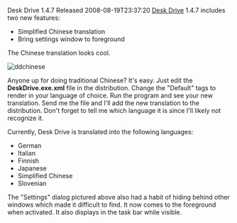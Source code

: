 Desk Drive 1.4.7 Released
2008-08-19T23:37:20
[Desk Drive](/deskdrive) 1.4.7 includes two new features:

  * Simplified Chinese translation
  * Bring settings window to foreground

The Chinese translation looks cool.

![ddchinese](/cdn/images/blog/DeskDrive1.4.7Released_10F40/ddchinese.png)

Anyone up for doing traditional Chinese? It's easy. Just edit the **DeskDrive.exe.xml** file in the distribution. Change the "Default" tags to render in your language of choice. Run the program and see your new translation. Send me the file and I'll add the new translation to the distribution. Don't forget to tell me which language it is since I'll likely not recognize it.

Currently, Desk Drive is translated into the following languages:

  * German
  * Italian
  * Finnish
  * Japanese
  * Simplified Chinese
  * Slovenian 

The "Settings" dialog pictured above also had a habit of hiding behind other windows which made it difficult to find. It now comes to the foreground when activated. It also displays in the task bar while visible.
